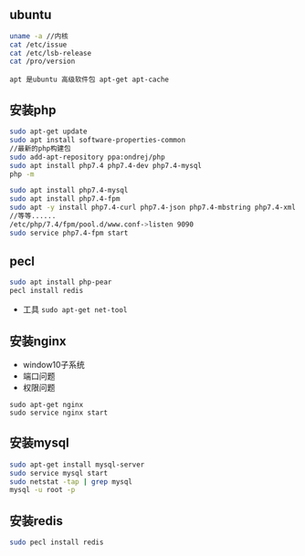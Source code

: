 ## ubuntu
```bash
uname -a //内核
cat /etc/issue
cat /etc/lsb-release
cat /pro/version
```

`apt 是ubuntu 高级软件包 apt-get apt-cache`
## 安装php
```bash
sudo apt-get update
sudo apt install software-properties-common
//最新的php构建包
sudo add-apt-repository ppa:ondrej/php
sudo apt install php7.4 php7.4-dev php7.4-mysql
php -m

sudo apt install php7.4-mysql
sudo apt install php7.4-fpm
sudo apt -y install php7.4-curl php7.4-json php7.4-mbstring php7.4-xml php7.4-intl php7.4-gd php7.4-bz2 php7.4-bcmath
//等等......
/etc/php/7.4/fpm/pool.d/www.conf->listen 9090
sudo service php7.4-fpm start
```

## pecl
```bash
sudo apt install php-pear
pecl install redis
```

- 工具
`sudo apt-get net-tool`

## 安装nginx
- window10子系统
- 端口问题
- 权限问题
```
sudo apt-get nginx
sudo service nginx start
```

## 安装mysql
```bash
sudo apt-get install mysql-server
sudo service mysql start
sudo netstat -tap | grep mysql
mysql -u root -p

```

## 安装redis
```bash
sudo pecl install redis
```